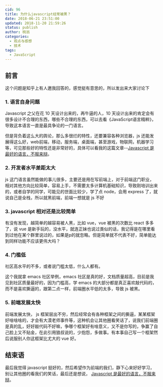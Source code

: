 ```yaml
---
cid: 96
title: 为什么javascript经常被黑？
date: 2018-06-21 23:51:00
updated: 2018-11-20 21:59:26
status: publish
author: 桃翁
categories: 
  - 观点与感想
  - 技术
tags: 
  - JavaScript
---
```



## 前言
这个问题是知乎上有人邀我回答的，感觉挺有意思的，所以发出来大家讨论下

### 1. 语言自身问题
Javascript 之父在花 10 天设计出来的，再牛逼的人，10 天设计出来的肯定会有很多设计不合理的东西，哪些不合理的东西，可以去看《JavaScript语言精粹》，导致这本语言一直是最具争论的一门语言。

但是背负着这么大的舆论，那么多很烂的特性，还要兼容各种浏览器，js 还能发展得这么好，web前端，移动，服务端，桌面端，甚至游戏，物联网，机器学习等，可见那些好的特性还是非常好的，具体可以看我的这篇文章--[Javascript 是最好的语言，不服来辩](https://mp.weixin.qq.com/s?__biz=MzI1ODk2Mjk0Nw==&mid=2247483812&idx=1&sn=cbd6d86c9b2ef574a1cdfd900f1d1faf&chksm=ea0162c8dd76ebdeb995d71506d63277ecba8abb38dd27ce324844bf1b2b9945833043b7f8ac&mpshare=1&scene=1&srcid=062125hGYjz36xXvKau0zLPk#rd)。

### 2. 开发者水平差距太大
js 这门语言虽然能做的事儿很多，主要还是用在写前端上，对于前端这门职业，相对其他方向比较简单，容易上手，不需要太多计算机基础知识，导致刚培训出来的，或者自学的同学，可能见的世面比较少，学了点 node，会用 express 了，就说自己是全栈，所以就黑前端，前端一想就是 js 不好

### 3. javascript 相对还是比较简单

有没有发现，越简单的越容易被人黑，比如 vue，vue 被黑的次数比 react 多多了，说 vue 是新手玩的，没水平，就连正妹也说过类似的话，我记得是在哪里看到过他在某个群里说过的，如果是p的就忽略。但是简单就不代表不好，简单能达到同样功能不应该更伟大吗？

### 4. 门槛低
社区高水平的不多，或者说门槛太低，什么人都有。

这个我就拿 emacs 社区举例，emacs 社区是真的好，文档质量超高，目前是我见到社区质量最好的，因为门槛高，学 emacs 的大部分都是真正喜欢敲代码的，而不是喜欢撕逼的，跟第二点一样，前端圈水平低的太多，导致 js 被黑。

### 5. 前端发展太快
前端发展太快， js 框架层出不穷，然后经常会有各种框架之间的撕逼，某某框架好啥啥啥的，才会有大漠老师事件等，这种机会让其他圈看笑话了，说我们前端圈是真的乱，好好敲代码不好嘛，争哪个框架好有啥意义，又不是你写的，争赢了自己脸上又不贴金，在此引用狼叔说的，少抱怨，多做事。有本事自己写一个框架然后说服别人你这框架比尤大的 vue 好。

## 结束语
最后我觉得 javascript 挺好的，然后希望作为前端的我们，静下心来好好学习，别让其他圈的看我们的笑话，最后还是想说， [Javascript 是最好的语言，不服来辩](https://mp.weixin.qq.com/s?__biz=MzI1ODk2Mjk0Nw==&mid=2247483812&idx=1&sn=cbd6d86c9b2ef574a1cdfd900f1d1faf&chksm=ea0162c8dd76ebdeb995d71506d63277ecba8abb38dd27ce324844bf1b2b9945833043b7f8ac&mpshare=1&scene=1&srcid=062125hGYjz36xXvKau0zLPk#rd)。